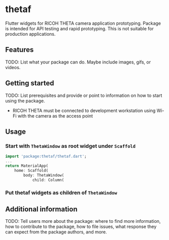 <!-- 
This README describes the package. If you publish this package to pub.dev,
this README's contents appear on the landing page for your package.

For information about how to write a good package README, see the guide for
[writing package pages](https://dart.dev/guides/libraries/writing-package-pages). 

For general information about developing packages, see the Dart guide for
[creating packages](https://dart.dev/guides/libraries/create-library-packages)
and the Flutter guide for
[developing packages and plugins](https://flutter.dev/developing-packages). 
-->

# thetaf

Flutter widgets for RICOH THETA camera application prototyping.
Package is intended for API testing and rapid prototyping.
This is not suitable for production applications.

## Features

TODO: List what your package can do. Maybe include images, gifs, or videos.

## Getting started

TODO: List prerequisites and provide or point to information on how to
start using the package.

* RICOH THETA must be connected to development workstation using Wi-Fi with
the camera as the access point

## Usage

### Start with `ThetaWindow` as root widget under `Scaffold`

```dart
import 'package:thetaf/thetaf.dart';
...
return MaterialApp(
    home: Scaffold(
        body: ThetaWindow(
            child: Column(

```

### Put thetaf widgets as children of `ThetaWindow`

## Additional information

TODO: Tell users more about the package: where to find more information, how to 
contribute to the package, how to file issues, what response they can expect 
from the package authors, and more.
